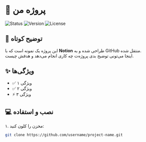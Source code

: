 # 🚀 پروژه من

![Status](https://img.shields.io/badge/Status-Active-brightgreen)
![Version](https://img.shields.io/badge/Version-1.0-blue)
![License](https://img.shields.io/badge/License-MIT-yellow)

## 📌 توضیح کوتاه
این پروژه یک نمونه است که با **Notion** طراحی شده و به GitHub منتقل شده.  
اینجا می‌تونی توضیح بدی پروژه‌ت چه کاری انجام می‌دهد و هدفش چیست.

## ✨ ویژگی‌ها
- ✅ ویژگی ۱  
- ✅ ویژگی ۲  
- ⚡ ویژگی ۳  

## 💻 نصب و استفاده
۱. مخزن را کلون کنید:  
```bash
git clone https://github.com/username/project-name.git
